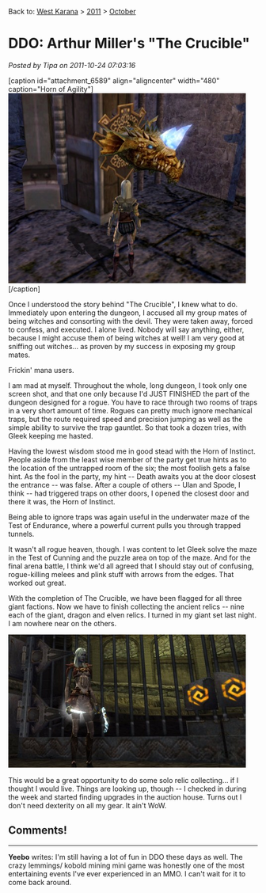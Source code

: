 Back to: [West Karana](/posts/westkarana.md) > [2011](/posts/2011/westkarana.md) > [October](./westkarana.md)
# DDO: Arthur Miller's "The Crucible"

*Posted by Tipa on 2011-10-24 07:03:16*

[caption id="attachment\_6589" align="aligncenter" width="480" caption="Horn of Agility"][![](../../../uploads/2011/10/dndclient-2011-10-23-23-33-41-65-480x384.jpg "Horn of Agility")](../../../uploads/2011/10/dndclient-2011-10-23-23-33-41-65.jpg)[/caption]

Once I understood the story behind "The Crucible", I knew what to do. Immediately upon entering the dungeon, I accused all my group mates of being witches and consorting with the devil. They were taken away, forced to confess, and executed. I alone lived. Nobody will say anything, either, because I might accuse them of being witches at well! I am very good at sniffing out witches... as proven by my success in exposing my group mates.

Frickin' mana users.

I am mad at myself. Throughout the whole, long dungeon, I took only one screen shot, and that one only because I'd JUST FINISHED the part of the dungeon designed for a rogue. You have to race through two rooms of traps in a very short amount of time. Rogues can pretty much ignore mechanical traps, but the route required speed and precision jumping as well as the simple ability to survive the trap gauntlet. So that took a dozen tries, with Gleek keeping me hasted.

Having the lowest wisdom stood me in good stead with the Horn of Instinct. People aside from the least wise member of the party get true hints as to the location of the untrapped room of the six; the most foolish gets a false hint. As the fool in the party, my hint -- Death awaits you at the door closest the entrance -- was false. After a couple of others -- Ulan and Spode, I think -- had triggered traps on other doors, I opened the closest door and there it was, the Horn of Instinct.

Being able to ignore traps was again useful in the underwater maze of the Test of Endurance, where a powerful current pulls you through trapped tunnels.

It wasn't all rogue heaven, though. I was content to let Gleek solve the maze in the Test of Cunning and the puzzle area on top of the maze. And for the final arena battle, I think we'd all agreed that I should stay out of confusing, rogue-killing melees and plink stuff with arrows from the edges. That worked out great.

With the completion of The Crucible, we have been flagged for all three giant factions. Now we have to finish collecting the ancient relics -- nine each of the giant, dragon and elven relics. I turned in my giant set last night. I am nowhere near on the others.

[![](../../../uploads/2011/10/dndclient-2011-10-21-22-44-12-07-480x269.jpg "dndclient 2011-10-21 22-44-12-07")](../../../uploads/2011/10/dndclient-2011-10-21-22-44-12-07.jpg)

This would be a great opportunity to do some solo relic collecting... if I thought I would live. Things are looking up, though -- I checked in during the week and started finding upgrades in the auction house. Turns out I don't need dexterity on all my gear. It ain't WoW.


## Comments!
---
**Yeebo** writes: I'm still having a lot of fun in DDO these days as well. The crazy lemmings/ kobold mining mini game was honestly one of the most entertaining events I've ever experienced in an MMO. I can't wait for it to come back around.
